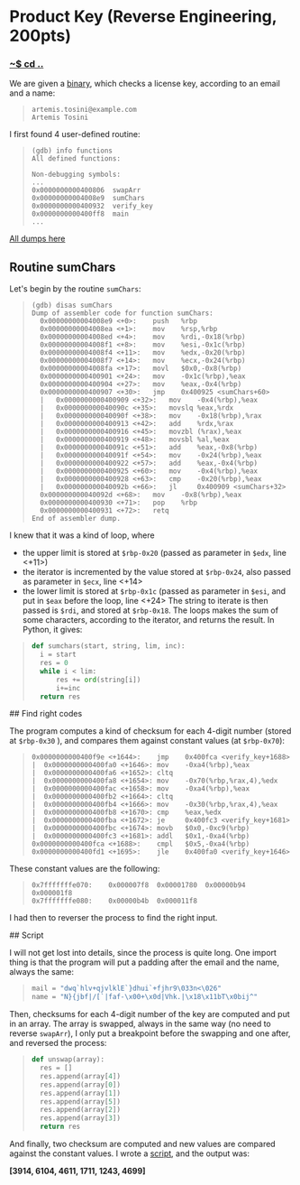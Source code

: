 # Product Key (Reverse Engineering, 200pts)

### [~$ cd ..](../)

We are given a [binary](activate), which checks a license key, according to an email and a name:

> ```
>artemis.tosini@example.com
>Artemis Tosini
> ```

I first found 4 user-defined routine:

> ```
>(gdb) info functions
>All defined functions:
>
>Non-debugging symbols:
>...
>0x0000000000400806  swapArr
>0x00000000004008e9  sumChars
>0x0000000000400932  verify_key
>0x0000000000400ff8  main
>...
> ```

[All dumps here](dumps.txt)

## Routine sumChars
 
Let's begin by the routine `sumChars`:

> ```
>(gdb) disas sumChars
>Dump of assembler code for function sumChars:
>   0x00000000004008e9 <+0>:	push   %rbp
>   0x00000000004008ea <+1>:	mov    %rsp,%rbp
>   0x00000000004008ed <+4>:	mov    %rdi,-0x18(%rbp)
>   0x00000000004008f1 <+8>:	mov    %esi,-0x1c(%rbp)
>   0x00000000004008f4 <+11>:	mov    %edx,-0x20(%rbp)
>   0x00000000004008f7 <+14>:	mov    %ecx,-0x24(%rbp)
>   0x00000000004008fa <+17>:	movl   $0x0,-0x8(%rbp)
>   0x0000000000400901 <+24>:	mov    -0x1c(%rbp),%eax
>   0x0000000000400904 <+27>:	mov    %eax,-0x4(%rbp)
>   0x0000000000400907 <+30>:	jmp    0x400925 <sumChars+60>
>	|   0x0000000000400909 <+32>:	mov    -0x4(%rbp),%eax
>	|	0x000000000040090c <+35>:	movslq %eax,%rdx
>	|   0x000000000040090f <+38>:	mov    -0x18(%rbp),%rax
>	|   0x0000000000400913 <+42>:	add    %rdx,%rax
>	|   0x0000000000400916 <+45>:	movzbl (%rax),%eax
>	|   0x0000000000400919 <+48>:	movsbl %al,%eax
>	|   0x000000000040091c <+51>:	add    %eax,-0x8(%rbp)
>	|   0x000000000040091f <+54>:	mov    -0x24(%rbp),%eax
>	|   0x0000000000400922 <+57>:	add    %eax,-0x4(%rbp)
>	|   0x0000000000400925 <+60>:	mov    -0x4(%rbp),%eax
>	|   0x0000000000400928 <+63>:	cmp    -0x20(%rbp),%eax	
>	|   0x000000000040092b <+66>:	jl     0x400909 <sumChars+32>
>   0x000000000040092d <+68>:	mov    -0x8(%rbp),%eax
>   0x0000000000400930 <+71>:	pop    %rbp
>   0x0000000000400931 <+72>:	retq   
>End of assembler dump.
> ```

I knew that it was a kind of loop, where
* the upper limit is stored at `$rbp-0x20` (passed as parameter in `$edx`, line <+11>)
* the iterator is incremented by the value stored at `$rbp-0x24`, also passed as parameter in `$ecx`, line <+14>
* the lower limit is stored at `$rbp-0x1c` (passed as parameter in `$esi`, and put in `$eax` before the loop, line <+24>
The string to iterate is then passed is `$rdi`, and stored at `$rbp-0x18`.
The loops makes the sum of some characters, according to the iterator, and returns the result. In Python, it gives:

> ```python
>def sumchars(start, string, lim, inc):
>	i = start
>	res = 0
>	while i < lim:
>		res += ord(string[i])
>		i+=inc
>	return res
> ```

## Find right codes

The program computes a kind of checksum for each 4-digit number (stored at `$rbp-0x30` ), and compares them against constant values (at `$rbp-0x70`):

> ```
>0x0000000000400f9e <+1644>:	jmp    0x400fca <verify_key+1688>
>|	0x0000000000400fa0 <+1646>:	mov    -0xa4(%rbp),%eax
>|	0x0000000000400fa6 <+1652>:	cltq   
>|	0x0000000000400fa8 <+1654>:	mov    -0x70(%rbp,%rax,4),%edx
>|	0x0000000000400fac <+1658>:	mov    -0xa4(%rbp),%eax
>|	0x0000000000400fb2 <+1664>:	cltq   
>|	0x0000000000400fb4 <+1666>:	mov    -0x30(%rbp,%rax,4),%eax
>|	0x0000000000400fb8 <+1670>:	cmp    %eax,%edx
>|	0x0000000000400fba <+1672>:	je     0x400fc3 <verify_key+1681>
>|	0x0000000000400fbc <+1674>:	movb   $0x0,-0xc9(%rbp)
>|	0x0000000000400fc3 <+1681>:	addl   $0x1,-0xa4(%rbp)
>0x0000000000400fca <+1688>:	cmpl   $0x5,-0xa4(%rbp)
>0x0000000000400fd1 <+1695>:	jle    0x400fa0 <verify_key+1646>
> ```

These constant values are the following:

> ```
>0x7fffffffe070:	0x000007f8	0x00001780	0x00000b94	0x000001f8
>0x7fffffffe080:	0x00000b4b	0x000011f8
> ```

I had then to reverser the process to find the right input.

## Script

I will not get lost into details, since the process is quite long. One import thing is that the program will put a padding after the email and the name, always the same:

> ```python
>mail = "dwq`hlv+qjvlklE`}dhui`+fjhr9\033n<\026"
>name = "N}{jbf|/[`|faf-\x00+\x0d|Vhk.|\x18\x11bT\x0bij^"
> ```

Then, checksums for each 4-digit number of the key are computed and put in an array. The array is swapped, always in the same way (no need to reverse `swapArr`), 
I only put a breakpoint before the swapping and one after, and reversed the process:

> ```python
>def unswap(array):
>	res = []
>	res.append(array[4])
>	res.append(array[0])
>	res.append(array[1])
>	res.append(array[5])
>	res.append(array[2])
>	res.append(array[3])
>	return res
> ```

And finally, two checksum are computed and new values are compared against the constant values.
I wrote a [script](sumchars.py), and the output was:

**[3914, 6104, 4611, 1711, 1243, 4699]**

